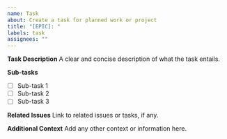 ```yaml
---
name: Task
about: Create a task for planned work or project
title: "[EPIC]: "
labels: task
assignees: ""
---
```


**Task Description**
A clear and concise description of what the task entails.

**Sub-tasks**

- [ ] Sub-task 1
- [ ] Sub-task 2
- [ ] Sub-task 3

**Related Issues**
Link to related issues or tasks, if any.

**Additional Context**
Add any other context or information here.

